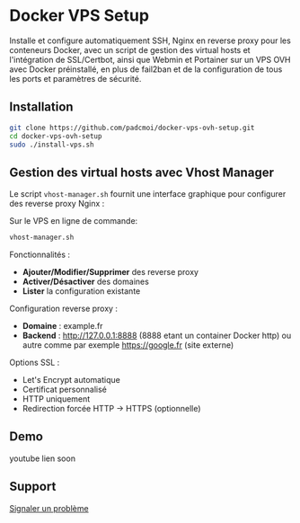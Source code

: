 # Docker VPS Setup

Installe et configure automatiquement SSH, Nginx en reverse proxy pour les conteneurs Docker, avec un script de gestion des virtual hosts et l'intégration de SSL/Certbot, ainsi que Webmin et Portainer sur un VPS OVH avec Docker préinstallé, en plus de fail2ban et de la configuration de tous les ports et paramètres de sécurité.

## Installation

```bash
git clone https://github.com/padcmoi/docker-vps-ovh-setup.git
cd docker-vps-ovh-setup
sudo ./install-vps.sh
```

## Gestion des virtual hosts avec Vhost Manager

Le script `vhost-manager.sh` fournit une interface graphique pour configurer des reverse proxy Nginx :

Sur le VPS en ligne de commande:

```bash
vhost-manager.sh
```

Fonctionnalités :

- **Ajouter/Modifier/Supprimer** des reverse proxy
- **Activer/Désactiver** des domaines
- **Lister** la configuration existante

Configuration reverse proxy :

- **Domaine** : example.fr
- **Backend** : http://127.0.0.1:8888 (8888 etant un container Docker http) ou autre comme par exemple https://google.fr (site externe)

Options SSL :

- Let's Encrypt automatique
- Certificat personnalisé
- HTTP uniquement
- Redirection forcée HTTP → HTTPS (optionnelle)

## Demo

youtube lien soon

## Support

[Signaler un problème](https://github.com/padcmoi/docker-vps-ovh-setup/issues/new)
